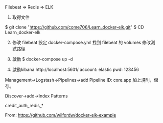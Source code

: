 Filebeat => Redis => ELK

1. 取得文件

$ git clone "https://github.com/come706/Learn_docker-elk.git"
$ CD Learn_docker-elk

2. 修改 filebeat 設定
docker-compose.yml
找到 filebeat 的 volumes
修改測試路徑

3. 啟動
$ docker-compose up -d

4. 啟動kibana
http://localhost:5601/
account: elastic
pwd: 123456

Management->Logstash->Pipelines->add
Pipeline ID: core.app
加上規則，儲存。

Discover->add->Index Patterns

credit_auth_redis_*


From:
https://github.com/wilfordw/docker-elk-example
